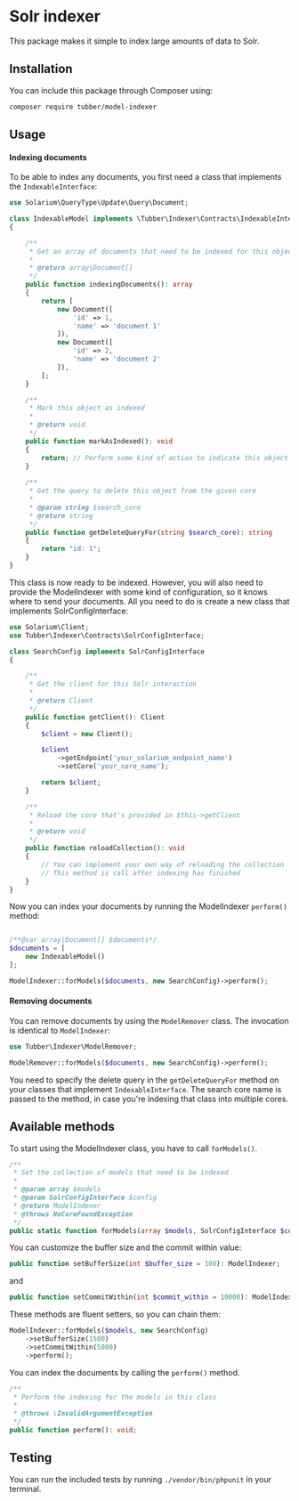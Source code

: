 # Solr indexer

This package makes it simple to index large amounts of data to Solr.

## Installation

You can include this package through Composer using:

```bash
composer require tubber/model-indexer
```

## Usage

#### Indexing documents

To be able to index any documents, you first need a class that implements the ``IndexableInterface``:

```php
use Solarium\QueryType\Update\Query\Document;

class IndexableModel implements \Tubber\Indexer\Contracts\IndexableInterface
{

    /**
     * Get an array of documents that need to be indexed for this object
     *
     * @return array|Document[]
     */
    public function indexingDocuments(): array
    {
        return [
            new Document([
                'id' => 1,
                'name' => 'document 1'
            ]),
            new Document([
                'id' => 2,
                'name' => 'document 2'
            ]),
        ];
    }

    /**
     * Mark this object as indexed
     *
     * @return void
     */
    public function markAsIndexed(): void
    {
        return; // Perform some kind of action to indicate this object has been indexed
    }
    
    /**
     * Get the query to delete this object from the given core
     *
     * @param string $search_core
     * @return string
     */
    public function getDeleteQueryFor(string $search_core): string
    {
        return "id: 1";
    }
}
```

This class is now ready to be indexed. However, you will also need to provide the 
ModelIndexer with some kind of configuration, so it knows where to send your documents. 
All you need to do is create a new class that implements SolrConfigInterface:

```php
use Solarium\Client;
use Tubber\Indexer\Contracts\SolrConfigInterface;

class SearchConfig implements SolrConfigInterface
{

    /**
     * Get the client for this Solr interaction
     *
     * @return Client
     */
    public function getClient(): Client
    {
        $client = new Client();

        $client
            ->getEndpoint('your_solarium_endpoint_name')
            ->setCore('your_core_name');

        return $client;
    }

    /**
     * Reload the core that's provided in $this->getClient
     *
     * @return void
     */
    public function reloadCollection(): void
    {
        // You can implement your own way of reloading the collection
        // This method is call after indexing has finished
    }
}
```

Now you can index your documents by running the ModelIndexer ``perform()`` method:

```php

/**@var array|Document[] $documents*/
$documents = [
    new IndexableModel()
];

ModelIndexer::forModels($documents, new SearchConfig)->perform();
```

#### Removing documents

You can remove documents by using the ``ModelRemover`` class. 
The invocation is identical to ``ModelIndexer``:

```php
use Tubber\Indexer\ModelRemover;

ModelRemover::forModels($documents, new SearchConfig)->perform();
```

You need to specify the delete query in the ``getDeleteQueryFor`` method 
on your classes that implement ``IndexableInterface``. The search core name 
is passed to the method, in case you're indexing that class into multiple cores.

## Available methods

To start using the ModelIndexer class, you have to call ``forModels()``. 

```php
/**
 * Set the collection of models that need to be indexed
 *
 * @param array $models
 * @param SolrConfigInterface $config
 * @return ModelIndexer
 * @throws NoCoreFoundException
 */
public static function forModels(array $models, SolrConfigInterface $config): ModelIndexer;
```

You can customize the buffer size and the commit within value:

```php
public function setBufferSize(int $buffer_size = 100): ModelIndexer;
```

and

```php
public function setCommitWithin(int $commit_within = 10000): ModelIndexer;
```

These methods are fluent setters, so you can chain them:

```php
ModelIndexer::forModels($models, new SearchConfig)
    ->setBufferSize(1500)
    ->setCommitWithin(5000)
    ->perform();
```

You can index the documents by calling the ``perform()`` method.

```php
/**
 * Perform the indexing for the models in this class
 *
 * @throws \InvalidArgumentException
 */
public function perform(): void;
```

## Testing

You can run the included tests by running ``./vendor/bin/phpunit`` in your terminal.